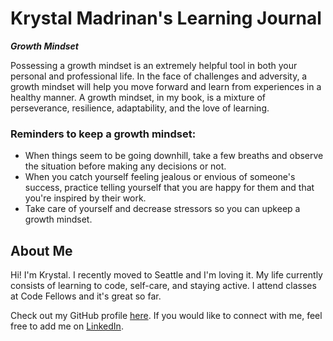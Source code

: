 # Krystal Madrinan's Learning Journal

***Growth Mindset***

Possessing a growth mindset is an extremely helpful tool in both your personal and professional life. In the face of challenges and adversity, a growth mindset will help you move forward and learn from experiences in a healthy manner. A growth mindset, in my book, is a mixture of perseverance, resilience, adaptability, and the love of learning.  

### Reminders to keep a growth mindset:
- When things seem to be going downhill, take a few breaths and observe the situation before making any decisions or not.
- When you catch yourself feeling jealous or envious of someone's success, practice telling yourself that you are happy for them and that you're inspired by their work.
- Take care of yourself and decrease stressors so you can upkeep a growth mindset.


## About Me
Hi! I'm Krystal. I recently moved to Seattle and I'm loving it. My life currently consists of learning to code, self-care, and staying active. I attend classes at Code Fellows and it's great so far.

Check out my GitHub profile [here](https://github.com/KrystalMadrinan). 
If you would like to connect with me, feel free to add me on [LinkedIn](https://www.linkedin.com/in/krystal-madrinan).


